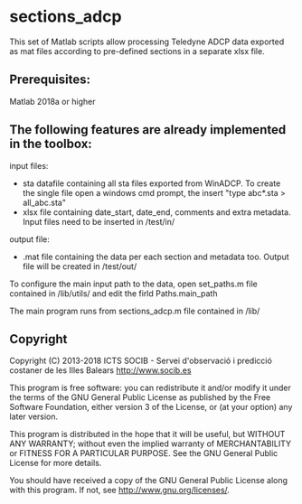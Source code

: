 # sections_adcp
This set of Matlab scripts allow processing Teledyne ADCP data exported as mat files according to pre-defined sections in a separate xlsx file. 

## Prerequisites:
Matlab 2018a or higher

## The following features are already implemented in the toolbox:
input files:
- sta datafile containing all sta files exported from WinADCP. To create the single file open a windows cmd prompt, the insert "type abc*.sta > all_abc.sta"
- xlsx file containing date_start, date_end, comments and extra metadata.
Input files need to be inserted in /test/in/

output file:
- .mat file containing the data per each section and metadata too.
Output file will be created in /test/out/

To configure the main input path to the data, open set_paths.m file contained in /lib/utils/ and edit the firld Paths.main_path

The main program runs from sections_adcp.m file contained in /lib/

## Copyright

Copyright (C) 2013-2018 ICTS SOCIB - Servei d'observació i predicció costaner de les Illes Balears http://www.socib.es

This program is free software: you can redistribute it and/or modify it under the terms of the GNU General Public License as published by the Free Software Foundation, either version 3 of the License, or (at your option) any later version.

This program is distributed in the hope that it will be useful, but WITHOUT ANY WARRANTY; without even the implied warranty of MERCHANTABILITY or FITNESS FOR A PARTICULAR PURPOSE. See the GNU General Public License for more details.

You should have received a copy of the GNU General Public License along with this program. If not, see http://www.gnu.org/licenses/.
